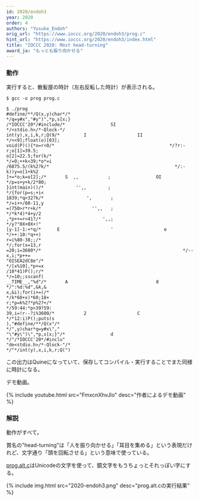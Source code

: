 ```yaml
---
id: 2020/endoh3
year: 2020
order: 4
authors: "Yusuke_Endoh"
orig_url: "https://www.ioccc.org/2020/endoh3/prog.c"
hint_url: "https://www.ioccc.org/2020/endoh3/index.html"
title: "IOCCC 2020: Most head-turning"
award_ja: "もっとも振り向かせる"
---
```


### 動作

実行すると、散髪屋の時計（左右反転した時計）が表示される。

```
$ gcc -o prog prog.c

$ ./prog
#define/**/Q(x,y)char*/*                               */q=y#x","#y")",*p,s[x;}
/*IOCCC'20*/#include/*                 SI                */<stdio.h>/*-Qlock-*/
int(y),x,i,k,r;Q(9/*         I                   II        */<<9];float(o)[03];
void(P)(){*o=r<0/*                                           */?r:-r;o[1]=39.5;
o[2]=22.5;for(k/*                                             */=0;++k<39;*o*=i
/6875.5/(k%2?k/*                                               */:-k))y=o[1+k%2
]+=*o;k=o[2];/*       S  ,,           ;                 OI      */p=s+y+k/2*80;
}int(main)()/*            '',,        ;                          */{for(p=s;+i<
1839;*q>32?k/*                ',       ;                         */=i++/80-11,y
=(750>r*r+k/*                   '',,   ;                          */*k*4)*4+y/2
,*p++=r<41?/*                       ',,;                          */y?"0X+0X+!"
[y-1]-1:+*q/*      E                   '                   e      */++:10:*q++)
r=i%80-38;;/*                                                     */;for(x=13,r
=20;i=3600*/*                                                     */--x,i;*p++=
"OISEA2dC8e"/*                                                   */[x%10],*p+=x
/10*41)P();r/*                                                   */=10;;sscanf(
__TIME__,"%d"/*       A                                 8       */":%d:%d",&k,&
x,&i);for(i+=(/*                                               */k*60+x)*60;18+
r;*p=k%2?*p%2?+/*                                             */59:44:*p>39?59:
39,i=!r--?i%3600/*           2                   C           */*12:i)P();puts(s
),"#define/**/Q(x"/*                                       */",y)char*q=y#x\","
"\"#y\")\",*p,s[x;}"/*                 d                 */"/*IOCCC'20*/#inclu"
"de<stdio.h>/*-Qlock-"/*                               */"*/int(y),x,i,k,r;Q(")
```

この出力はQuineになっていて、保存してコンパイル・実行することでまた同様に時計になる。

デモ動画。

{% include youtube.html src="FmxcnXhvJlo" desc="作者によるデモ動画" %}

### 解説

動作がすべて。

賞名の"head-turning"は「人を振り向かせる」「耳目を集める」という表現だけれど、文字通り「頭を回転させる」という意味で使っている。

[prog.alt.c](https://www.ioccc.org/2020/endoh3/prog.alt.c)はUnicodeの文字を使って、鏡文字をもうちょっとそれっぽい字にする。

{% include img.html src="2020-endoh3.png" desc="prog.alt.cの実行結果" %}
